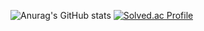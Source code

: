 ![Anurag's GitHub stats](https://github-readme-stats.vercel.app/api?username=kimju0&show_icons=true&theme=radical)
[![Solved.ac Profile](http://mazassumnida.wtf/api/v2/generate_badge?boj=juyoung0609)](https://solved.ac/juyoung0609/)
<!--
**kimju0/kimju0** is a ✨ _special_ ✨ repository because its `README.md` (this file) appears on your GitHub profile.

Here are some ideas to get you started:

- 🔭 I’m currently working on ...
- 🌱 I’m currently learning ...
- 👯 I’m looking to collaborate on ...
- 🤔 I’m looking for help with ...
- 💬 Ask me about ...
- 📫 How to reach me: ...
- 😄 Pronouns: ...
- ⚡ Fun fact: ...
-->
